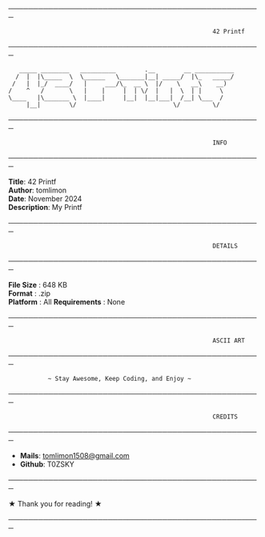 ─────────────────────────────────────────────────── 

                                                             42 Printf
                       
───────────────────────────────────────────────────
```
   _____ ________   __________        .__        __ ___________
  /  |  |\_____  \  \______   \_______|__| _____/  |\_   _____/
 /   |  |_/  ____/   |     ___/\_  __ \  |/    \   __\    __)  
/    ^   /       \   |    |     |  | \/  |   |  \  | |     \   
\____   |\_______ \  |____|     |__|  |__|___|  /__| \___  /   
     |__|        \/                           \/         \/   
```
───────────────────────────────────────────────────

                                                             INFO

───────────────────────────────────────────────────

**Title**: 42 Printf  
**Author**: tomlimon  
**Date**: November 2024  
**Description**: My Printf

───────────────────────────────────────────────────

                                                             DETAILS

───────────────────────────────────────────────────

**File Size**       : 648 KB  
**Format**          : .zip  
**Platform**        : All 
**Requirements**    : None

───────────────────────────────────────────────────

                                                             ASCII ART

───────────────────────────────────────────────────


 
               
               ~ Stay Awesome, Keep Coding, and Enjoy ~

───────────────────────────────────────────────────

                                                             CREDITS

───────────────────────────────────────────────────

- **Mails**: tomlimon1508@gmail.com  
- **Github**: T0ZSKY  

───────────────────────────────────────────────────

★ Thank you for reading! ★ 

───────────────────────────────────────────────────
